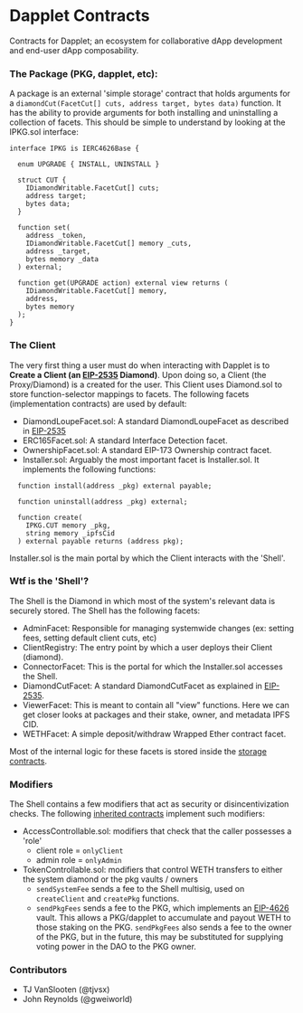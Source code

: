 # Dapplet Contracts

Contracts for Dapplet; an ecosystem for collaborative dApp development and end-user dApp composability.

### The Package (PKG, dapplet, etc):

A package is an external 'simple storage' contract that holds arguments for a `diamondCut(FacetCut[] cuts, address target, bytes data)` function. It has the ability to provide arguments for both installing and uninstalling a collection of facets. This should be simple to understand by looking at the IPKG.sol interface:

```solidity
interface IPKG is IERC4626Base {

  enum UPGRADE { INSTALL, UNINSTALL }

  struct CUT {
    IDiamondWritable.FacetCut[] cuts;
    address target;
    bytes data;
  }

  function set(
    address _token,
    IDiamondWritable.FacetCut[] memory _cuts,
    address _target,
    bytes memory _data
  ) external;

  function get(UPGRADE action) external view returns (
    IDiamondWritable.FacetCut[] memory,
    address,
    bytes memory
  );
}
```

### The Client

The very first thing a user must do when interacting with Dapplet is to **Create a Client (an [EIP-2535](https://eips.ethereum.org/EIPS/eip-2535) Diamond)**. Upon doing so, a Client (the Proxy/Diamond) is a created for the user. This Client uses Diamond.sol to store function-selector mappings to facets. The following facets (implementation contracts) are used by default:

- DiamondLoupeFacet.sol: A standard DiamondLoupeFacet as described in [EIP-2535](https://eips.ethereum.org/EIPS/eip-2535)
- ERC165Facet.sol: A standard Interface Detection facet.
- OwnershipFacet.sol: A standard EIP-173 Ownership contract facet.
- Installer.sol: Arguably the most important facet is Installer.sol. It implements the following functions:

```solidity
  function install(address _pkg) external payable;

  function uninstall(address _pkg) external;

  function create(
    IPKG.CUT memory _pkg,
    string memory _ipfsCid
  ) external payable returns (address pkg);
```

Installer.sol is the main portal by which the Client interacts with the 'Shell'.

### Wtf is the 'Shell'?

The Shell is the Diamond in which most of the system's relevant data is securely stored. The Shell has the following facets:

- AdminFacet: Responsible for managing systemwide changes (ex: setting fees, setting default client cuts, etc)
- ClientRegistry: The entry point by which a user deploys their Client (diamond).
- ConnectorFacet: This is the portal for which the Installer.sol accesses the Shell.
- DiamondCutFacet: A standard DiamondCutFacet as explained in [EIP-2535](https://eips.ethereum.org/EIPS/eip-2535).
- ViewerFacet: This is meant to contain all "view" functions. Here we can get closer looks at packages and their stake, owner, and metadata IPFS CID.
- WETHFacet: A simple deposit/withdraw Wrapped Ether contract facet.

Most of the internal logic for these facets is stored inside the [storage contracts](/contracts/shell/storage/).

### Modifiers

The Shell contains a few modifiers that act as security or disincentivization checks. The following [inherited contracts](/contracts/shell/inherited/) implement such modifiers:

- AccessControllable.sol: modifiers that check that the caller possesses a 'role'
  - client role = `onlyClient`
  - admin role = `onlyAdmin`
- TokenControllable.sol: modifiers that control WETH transfers to either the system diamond or the pkg vaults / owners
  - `sendSystemFee` sends a fee to the Shell multisig, used on `createClient` and `createPkg` functions.
  - `sendPkgFees` sends a fee to the PKG, which implements an [EIP-4626](https://eips.ethereum.org/EIPS/eip-4626) vault. This allows a PKG/dapplet to accumulate and payout WETH to those staking on the PKG. `sendPkgFees` also sends a fee to the owner of the PKG, but in the future, this may be substituted for supplying voting power in the DAO to the PKG owner.

### Contributors

- TJ VanSlooten (@tjvsx)
- John Reynolds (@gweiworld)
